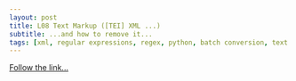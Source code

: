 ```yaml
---
layout: post
title: L08 Text Markup ([TEI] XML ...)
subtitle: ...and how to remove it...
tags: [xml, regular expressions, regex, python, batch conversion, text extraction, data extraction]
---
```


[Follow the link...](../08)
